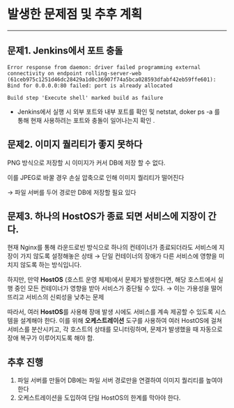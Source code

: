 # 발생한 문제점 및 추후 계획

---

## 문제1. Jenkins에서 포트 충돌

```
Error response from daemon: driver failed programming external connectivity on endpoint rolling-server-web (61ceb975c1251d46dc28429a1d0c36907f74a5bca028593dfabf42eb59ffe601): Bind for 0.0.0.0:80 failed: port is already allocated

Build step 'Execute shell' marked build as failure

```

- Jenkins에서 실행 시 외부 포트와 내부 포트를 확인 및 netstat, doker ps -a 를 통해 현재 사용하려는 포트와 충돌이 일어나는지 확인 .

## 문제2. 이미지 퀄리티가 좋지 못하다

PNG 방식으로 저장할 시 이미지가 커서 DB에 저장 할 수 없다.

이를 JPEG로 바꿀 경우 손실 압축으로 인해 이미지 퀄리티가 떨어진다

→ 파일 서버를 두어 경로만 DB에 저장할 필요 있다 

## 문제3.  하나의 HostOS가 종료 되면 서비스에 지장이 간다.

현재 Nginx를 통해 라운드로빈 방식으로 하나의 컨테이너가 종료되더라도 서비스에 지장이 가지 않도록 설정해놓은 상태 →  단일 컨테이너의 장애가 다른 서비스에 영향을 미치지 않도록 하는 방식입니다.

하지만, 만약 **HostOS** (호스트 운영 체제)에서 문제가 발생한다면, 해당 호스트에서 실행 중인 모든 컨테이너가 영향을 받아 서비스가 중단될 수 있다. → 이는 가용성을 떨어뜨리고 서비스의 신뢰성을 낮추는 문제

따라서, 여러 **HostOS**를 사용해 장애 발생 시에도 서비스를 계속 제공할 수 있도록 시스템을 설계해야 한다. 이를 위해 **오케스트레이션** 도구를 사용하여 여러 HostOS에 걸쳐 서비스를 분산시키고, 각 호스트의 상태를 모니터링하며, 문제가 발생했을 때 자동으로 장애 복구가 이루어지도록 해야 함.

## 추후 진행

1. 파일 서버를 만들어 DB에는 파일 서버 경로만을 연결하여 이미지 퀄리티를 높여야한다
2. 오케스트레이션을 도입하여 단일 HostOS의 한계를 막아야 한다.